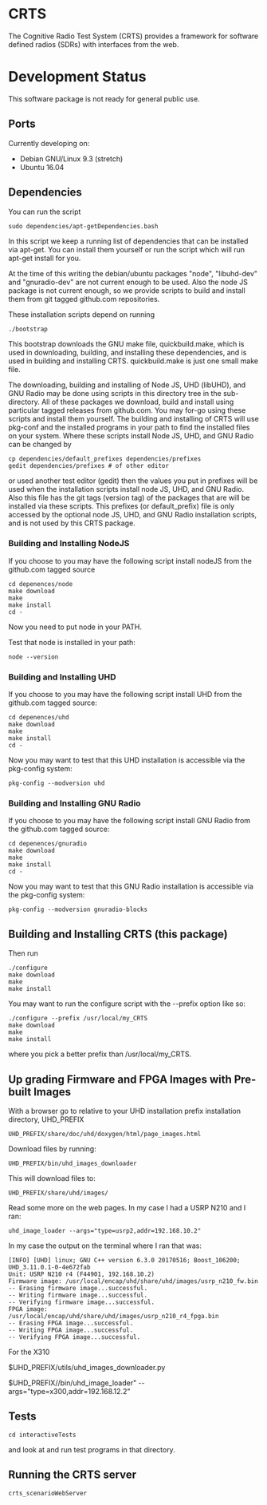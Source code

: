 # CRTS

The Cognitive Radio Test System (CRTS) provides a framework for software
defined radios (SDRs) with interfaces from the web.


# Development Status

This software package is not ready for general public use.


## Ports

Currently developing on: 
  - Debian GNU/Linux 9.3 (stretch)
  - Ubuntu 16.04

## Dependencies

You can run the script
```
sudo dependencies/apt-getDependencies.bash
```
In this script we keep a running list of dependencies that can be
installed via apt-get.  You can install them yourself or run the script
which will run apt-get install for you.

At the time of this writing the debian/ubuntu packages "node",
"libuhd-dev" and "gnuradio-dev" are not current enough to be used.  Also
the node JS package is not current enough, so we provide scripts to build
and install them from git tagged github.com repositories.

These installation scripts depend on running
```
./bootstrap
```
This bootstrap downloads the GNU make file, quickbuild.make, which is used
in downloading, building, and installing these dependencies, and is used in
building and installing CRTS.  quickbuild.make is just one small make file.

The downloading, building and installing of Node JS, UHD (libUHD), and GNU
Radio may be done using scripts in this directory tree in the
sub-directory.  All of these packages we download, build and install using
particular tagged releases from github.com.  You may for-go using these
scripts and install them yourself.  The building and installing of CRTS
will use pkg-conf and the installed programs in your path to find the
installed files on your system.  Where these scripts install Node JS,
UHD, and GNU Radio can be changed by
```
cp dependencies/default_prefixes dependencies/prefixes
gedit dependencies/prefixes # of other editor
```
or used another test editor (gedit) then the values you put in prefixes
will be used when the installation scripts install node JS, UHD, and GNU
Radio.  Also this file has the git tags (version tag) of the packages that
are will be installed via these scripts.  This prefixes (or
default_prefix) file is only accessed by the optional node JS, UHD, and
GNU Radio installation scripts, and is not used by this CRTS package.


### Building and Installing NodeJS

If you choose to you may have the following script install nodeJS from
the github.com tagged source

```
cd depenences/node
make download
make
make install
cd -
```
Now you need to put node in your PATH.

Test that node is installed in your path:
```
node --version
```


### Building and Installing UHD

If you choose to you may have the following script install UHD from
the github.com tagged source:

```
cd depenences/uhd
make download
make
make install
cd -
```

Now you may want to test that this UHD installation is accessible via the
pkg-config system:
```
pkg-config --modversion uhd
```


### Building and Installing GNU Radio

If you choose to you may have the following script install GNU Radio from
the github.com tagged source:

```
cd depenences/gnuradio
make download
make
make install
cd -
```

Now you may want to test that this GNU Radio installation is accessible
via the pkg-config system:
```
pkg-config --modversion gnuradio-blocks
```


## Building and Installing CRTS (this package)


Then run
```
./configure
make download
make
make install
```

You may want to run the configure script with the --prefix option like so:
```
./configure --prefix /usr/local/my_CRTS
make download
make
make install
```
where you pick a better prefix than /usr/local/my_CRTS.



## Up grading Firmware and FPGA Images with Pre-built Images

With a browser go to relative to your UHD installation prefix
installation directory, UHD_PREFIX

```
UHD_PREFIX/share/doc/uhd/doxygen/html/page_images.html
```

Download files by running:

```
UHD_PREFIX/bin/uhd_images_downloader
```

This will download files to:
```
UHD_PREFIX/share/uhd/images/
```

Read some more on the web pages.  In my case I had a USRP N210 and I ran:
```
uhd_image_loader --args="type=usrp2,addr=192.168.10.2"
```

In my case the output on the terminal where I ran that was:
```
[INFO] [UHD] linux; GNU C++ version 6.3.0 20170516; Boost_106200; UHD_3.11.0.1-0-4e672fab
Unit: USRP N210 r4 (F44901, 192.168.10.2)
Firmware image: /usr/local/encap/uhd/share/uhd/images/usrp_n210_fw.bin
-- Erasing firmware image...successful.
-- Writing firmware image...successful.
-- Verifying firmware image...successful.
FPGA image: /usr/local/encap/uhd/share/uhd/images/usrp_n210_r4_fpga.bin
-- Erasing FPGA image...successful.
-- Writing FPGA image...successful.
-- Verifying FPGA image...successful.
```

For the X310

$UHD_PREFIX/utils/uhd_images_downloader.py

$UHD_PREFIX//bin/uhd_image_loader" --args="type=x300,addr=192.168.12.2"


## Tests

```
cd interactiveTests
```

and look at and run test programs in that directory.


## Running the CRTS server

```
crts_scenarioWebServer
```

